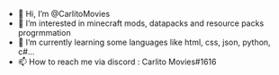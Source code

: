 - 👋 Hi, I’m @CarlitoMovies
- 👀 I’m interested in minecraft mods, datapacks and resource packs progrmmation
- 🌱 I’m currently learning some languages like html, css, json, python, c#...
- 📫 How to reach me via discord : Carlito Movies#1616

<!---
CarlitoMovies/CarlitoMovies is a ✨ special ✨ repository because its `README.md` (this file) appears on your GitHub profile.
You can click the Preview link to take a look at your changes.
--->

